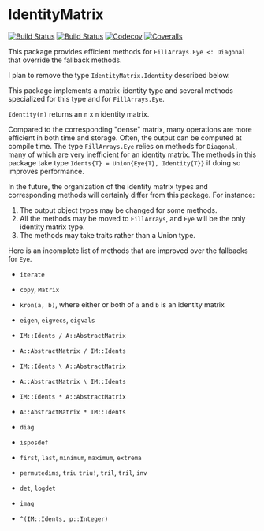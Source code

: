 # IdentityMatrix

[![Build Status](https://travis-ci.com/jlapeyre/IdentityMatrix.jl.svg?branch=master)](https://travis-ci.com/jlapeyre/IdentityMatrix.jl)
[![Build Status](https://ci.appveyor.com/api/projects/status/github/jlapeyre/IdentityMatrix.jl?svg=true)](https://ci.appveyor.com/project/jlapeyre/IdentityMatrix-jl)
[![Codecov](https://codecov.io/gh/jlapeyre/IdentityMatrix.jl/branch/master/graph/badge.svg)](https://codecov.io/gh/jlapeyre/IdentityMatrix.jl)
[![Coveralls](https://coveralls.io/repos/github/jlapeyre/IdentityMatrix.jl/badge.svg?branch=master)](https://coveralls.io/github/jlapeyre/IdentityMatrix.jl?branch=master)

This package provides efficient methods for `FillArrays.Eye <: Diagonal` that override the fallback methods.

I plan to remove the type `IdentityMatrix.Identity` described below.

This package implements a matrix-identity type and several methods specialized for this type and for `FillArrays.Eye`.

`Identity(n)` returns an `n` x `n` identity matrix. 

Compared to the corresponding "dense" matrix, many operations are more efficient in both time and storage.
Often, the output can be computed at compile time.
The type `FillArrays.Eye` relies on methods for `Diagonal`,
many of which are very inefficient for an identity matrix.
The methods in this package take type `Idents{T} = Union{Eye{T}, Identity{T}}`
if doing so improves performance.

In the future, the organization of the identity matrix types and corresponding methods
will certainly differ from this package. For instance:
1) The output object types may be changed for some methods.
2) All the methods may be moved to `FillArrays`,
and `Eye` will be the only identity matrix type.
3) The methods may take traits rather than a Union type.

Here is an incomplete list of methods that are improved over the fallbacks for `Eye`.

* `iterate`

* `copy`, `Matrix`

* `kron(a, b)`, where either or both of `a` and `b` is an identity matrix

* `eigen`, `eigvecs`, `eigvals`

* `IM::Idents / A::AbstractMatrix`

* `A::AbstractMatrix / IM::Idents`

* `IM::Idents \ A::AbstractMatrix`

* `A::AbstractMatrix \ IM::Idents`

* `IM::Idents * A::AbstractMatrix`

* `A::AbstractMatrix * IM::Idents`

* `diag`

* `isposdef`

* `first`, `last`, `minimum`, `maximum`, `extrema`

* `permutedims`, `triu` `triu!`, `tril`,  `tril`, `inv`

* `det`, `logdet`

* `imag`

* `^(IM::Idents, p::Integer)`
